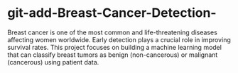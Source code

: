 # git-add-Breast-Cancer-Detection-
Breast cancer is one of the most common and life-threatening diseases affecting women worldwide. Early detection plays a crucial role in improving survival rates. This project focuses on building a machine learning model that can classify breast tumors as benign (non-cancerous) or malignant (cancerous) using patient data.
